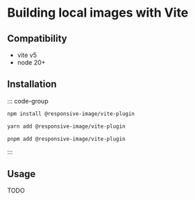 # Building local images with Vite

## Compatibility

- vite v5
- node 20+

## Installation

::: code-group

```bash [npm]
npm install @responsive-image/vite-plugin
```

```bash [yarn]
yarn add @responsive-image/vite-plugin
```

```bash [pnpm]
pnpm add @responsive-image/vite-plugin
```

:::

## Usage

TODO
